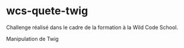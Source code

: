 # wcs-quete-twig

Challenge réalisé dans le cadre de la formation à la Wild Code School.

Manipulation de Twig
